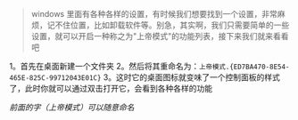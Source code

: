 
> windows 里面有各种各样的设置，有时候我们想要找到一个设置，非常麻烦，记不住位置，比如卸载软件等。别急，其实啊，我们只需要简单的一些设置，就可以开启一种称之为"上帝模式"的功能列表，接下来我们就来看看吧

1。首先在桌面新建一个文件夹
2。然后将其重命名为：`上帝模式.{ED7BA470-8E54-465E-825C-99712043E01C}`
3。这时它的桌面图标就变味了一个控制面板的样式了，此时你就可以通过双击打开它，会看到各种各样的功能

*前面的字（上帝模式）可以随意命名*
